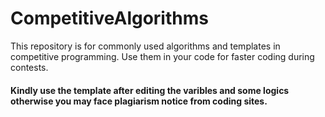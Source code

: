 # CompetitiveAlgorithms

This repository is for commonly used algorithms and templates in competitive programming. Use them in your code for faster coding during contests.

#### Kindly use the template after editing the varibles and some logics otherwise you may face plagiarism notice from coding sites.
